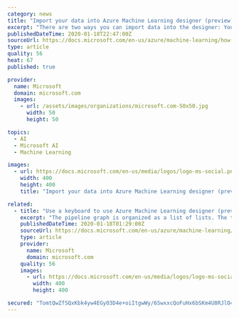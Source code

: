 ```yaml
---
category: news
title: "Import your data into Azure Machine Learning designer (preview)"
excerpt: "There are two ways you can import data into the designer: You can register existing datasets programatically with the SDK or visually in Azure Machine Learning studio. You can also register the output for any designer module as a dataset. Select the module that outputs the data you want to register. Your registered datasets can be found in the ..."
publishedDateTime: 2020-01-18T22:47:00Z
sourceUrl: https://docs.microsoft.com/en-us/azure/machine-learning/how-to-designer-import-data
type: article
quality: 56
heat: 67
published: true

provider:
  name: Microsoft
  domain: microsoft.com
  images:
    - url: /assets/images/organizations/microsoft.com-50x50.jpg
      width: 50
      height: 50

topics:
  - AI
  - Microsoft AI
  - Machine Learning

images:
  - url: https://docs.microsoft.com/en-us/media/logos/logo-ms-social.png
    width: 400
    height: 400
    title: "Import your data into Azure Machine Learning designer (preview)"

related:
  - title: "Use a keyboard to use Azure Machine Learning designer (preview)"
    excerpt: "The pipeline graph is organized as a list of lists. The top-level module list contains all of the module in the pipeline. Each item in the module list contains a connection list that describes all of its connections. In the module list, use the arrow key to switch modules. Use tab to open the connection list for the target module. Use arrow key ..."
    publishedDateTime: 2020-01-18T01:29:00Z
    sourceUrl: https://docs.microsoft.com/en-us/azure/machine-learning/designer-accessibility
    type: article
    provider:
      name: Microsoft
      domain: microsoft.com
    quality: 56
    images:
      - url: https://docs.microsoft.com/en-us/media/logos/logo-ms-social.png
        width: 400
        height: 400

secured: "TomtQwZfSQxKbk4yw4EGyO3D4e+oiItgwWy/6SwxxcQoFuHx6bSKm4U8RJlO4xBKQFl2DWCmemQQXvYNquOODQ593r6kB1+f1S0RniJ/D1SLAIc2l0lwFZCFn9QmWQgJ4lBIvvMwoT7roNV2BRPINFZNLklPI9hXN7GmgTcvc/uSiVuPdPSHL8/yW/cxPwHwPNntt5SPwh20CqLwIl1k2yFeQhFalTULCeZnabqdVuRThON0T21YwLghZ+9hi2UPcbChdWuFjp2oTWE0X2zzphxWakmrBUnhp1lO80f/aV4=;NT3Ux8qr8SSIbEw4rLjFdw=="
---
```


